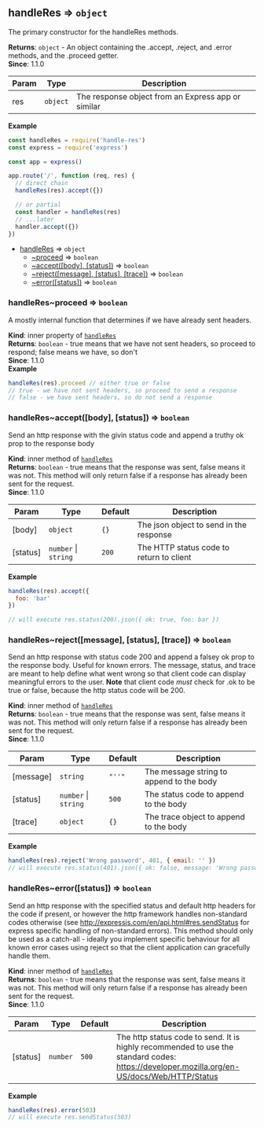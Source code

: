 <a name="module_handleRes"></a>

## handleRes ⇒ <code>object</code>
The primary constructor for the handleRes methods.

**Returns**: <code>object</code> - An object containing the .accept, .reject, and .error methods, and the .proceed getter.  
**Since**: 1.1.0  

| Param | Type | Description |
| --- | --- | --- |
| res | <code>object</code> | The response object from an Express app or similar |

**Example**  
```js
const handleRes = require('handle-res')
const express = require('express')

const app = express()

app.route('/', function (req, res) {
  // direct chain
  handleRes(res).accept({})

  // or partial
  const handler = handleRes(res)
  // ...later
  handler.accept({})
})
```

* [handleRes](#module_handleRes) ⇒ <code>object</code>
    * [~proceed](#module_handleRes..proceed) ⇒ <code>boolean</code>
    * [~accept([body], [status])](#module_handleRes..accept) ⇒ <code>boolean</code>
    * [~reject([message], [status], [trace])](#module_handleRes..reject) ⇒ <code>boolean</code>
    * [~error([status])](#module_handleRes..error) ⇒ <code>boolean</code>

<a name="module_handleRes..proceed"></a>

### handleRes~proceed ⇒ <code>boolean</code>
A mostly internal function that determines if we have already sent headers.

**Kind**: inner property of [<code>handleRes</code>](#module_handleRes)  
**Returns**: <code>boolean</code> - true means that we have not sent headers, so proceed to respond; false means we have, so don't  
**Since**: 1.1.0  
**Example**  
```js
handleRes(res).proceed // either true or false
// true - we have not sent headers, so proceed to send a response
// false - we have sent headers, so do not send a response
```
<a name="module_handleRes..accept"></a>

### handleRes~accept([body], [status]) ⇒ <code>boolean</code>
Send an http response with the givin status code and append a truthy ok prop to the response body

**Kind**: inner method of [<code>handleRes</code>](#module_handleRes)  
**Returns**: <code>boolean</code> - true means that the response was sent, false means it was not. This method will only return false if a response has already been sent for the request.  
**Since**: 1.1.0  

| Param | Type | Default | Description |
| --- | --- | --- | --- |
| [body] | <code>object</code> | <code>{}</code> | The json object to send in the response |
| [status] | <code>number</code> \| <code>string</code> | <code>200</code> | The HTTP status code to return to client |

**Example**  
```js
handleRes(res).accept({
  foo: 'bar'
})

// will execute res.status(200).json({ ok: true, foo: bar })
```
<a name="module_handleRes..reject"></a>

### handleRes~reject([message], [status], [trace]) ⇒ <code>boolean</code>
Send an http response with status code 200 and append a falsey ok prop to the response body. Useful for known errors. The message, status, and trace are meant to help define what went wrong so that client code can display meaningful errors to the user. **Note** that client code *must* check for .ok to be true or false, because the http status code will be 200.

**Kind**: inner method of [<code>handleRes</code>](#module_handleRes)  
**Returns**: <code>boolean</code> - true means that the response was sent, false means it was not. This method will only return false if a response has already been sent for the request.  
**Since**: 1.1.0  

| Param | Type | Default | Description |
| --- | --- | --- | --- |
| [message] | <code>string</code> | <code>&quot;&#x27;&#x27;&quot;</code> | The message string to append to the body |
| [status] | <code>number</code> \| <code>string</code> | <code>500</code> | The status code to append to the body |
| [trace] | <code>object</code> | <code>{}</code> | The trace object to append to the body |

**Example**  
```js
handleRes(res).reject('Wrong password', 401, { email: '' })
// will execute res.status(401).json({ ok: false, message: 'Wrong password', status: 401, trace: { email: '' } })
```
<a name="module_handleRes..error"></a>

### handleRes~error([status]) ⇒ <code>boolean</code>
Send an http response with the specified status and default http headers for the code if present, or however the http framework handles non-standard codes otherwise (see http://expressjs.com/en/api.html#res.sendStatus for express specific handling of non-standard errors). This method should only be used as a catch-all - ideally you implement specific behaviour for all known error cases using reject so that the client application can gracefully handle them.

**Kind**: inner method of [<code>handleRes</code>](#module_handleRes)  
**Returns**: <code>boolean</code> - true means that the response was sent, false means it was not. This method will only return false if a response has already been sent for the request.  
**Since**: 1.1.0  

| Param | Type | Default | Description |
| --- | --- | --- | --- |
| [status] | <code>number</code> | <code>500</code> | The http status code to send. It is highly recommended to use the standard codes: https://developer.mozilla.org/en-US/docs/Web/HTTP/Status |

**Example**  
```js
handleRes(res).error(503)
// will execute res.sendStatus(503)
```
